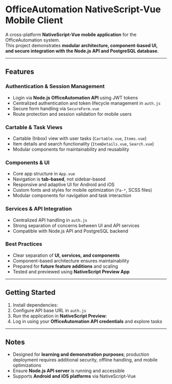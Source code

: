 # OfficeAutomation NativeScript-Vue Mobile Client

A cross-platform **NativeScript-Vue mobile application** for the OfficeAutomation system.  
This project demonstrates **modular architecture, component-based UI, and secure integration with the Node.js API and PostgreSQL database**.

---

## Features

### Authentication & Session Management
- Login via **Node.js OfficeAutomation API** using JWT tokens  
- Centralized authentication and token lifecycle management in `auth.js`  
- Secure form handling via `SecureForm.vue`  
- Route protection and session validation for mobile users  

### Cartable & Task Views
- Cartable (Inbox) view with user tasks (`Cartable.vue`, `Items.vue`)  
- Item details and search functionality (`ItemDetails.vue`, `Search.vue`)  
- Modular components for maintainability and reusability  

### Components & UI
- Core app structure in `App.vue`  
- Navigation is **tab-based**, not sidebar-based  
- Responsive and adaptive UI for Android and iOS  
- Custom fonts and styles for mobile optimization (`fa-*`, SCSS files)  
- Modular components for navigation and task interaction  

### Services & API Integration
- Centralized API handling in `auth.js`  
- Strong separation of concerns between UI and API services  
- Compatible with Node.js API and PostgreSQL backend  

### Best Practices
- Clear separation of **UI, services, and components**  
- Component-based architecture ensures maintainability  
- Prepared for **future feature additions** and scaling  
- Tested and previewed using **NativeScript Preview App**  

---

## Getting Started

1. Install dependencies:
2. Configure API base URL in `auth.js`  
3. Run the application in **NativeScript Preview**:
4. Log in using your **OfficeAutomation API credentials** and explore tasks  

---

## Notes

- Designed for **learning and demonstration purposes**; production deployment requires additional security, offline handling, and mobile optimizations  
- Ensure **Node.js API server** is running and accessible  
- Supports **Android and iOS platforms** via NativeScript-Vue  
